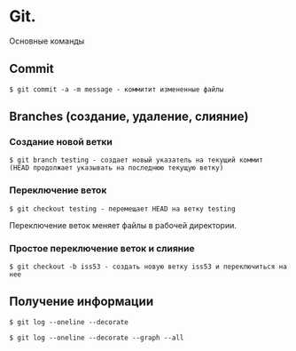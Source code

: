 Git.
====
Основные команды

Commit
------

    $ git commit -a -m message - коммитит измененные файлы

Branches (создание, удаление, слияние)
--------------------------------------

### Создание новой ветки

    $ git branch testing - создает новый указатель на текущий коммит  
    (HEAD продолжает указывать на последнюю текущую ветку)
    
### Переключение веток

    $ git checkout testing - перемещает HEAD на ветку testing

Переключение веток меняет файлы в рабочей директории.

### Простое переключение веток и слияние

    $ git checkout -b iss53 - создать новую ветку iss53 и переключиться на нее
    
Получение информации
--------------------

    $ git log --oneline --decorate
    
    $ git log --oneline --decorate --graph --all

